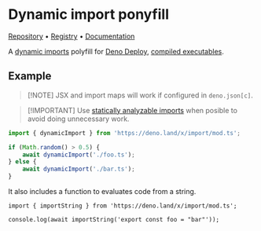 # Dynamic import ponyfill

[Repository](https://github.com/ayoreis/import) • [Registry](https://deno.land/x/import) • [Documentation](https://deno.land/x/import/mod.ts)

A [dynamic imports](//developer.mozilla.org/en-US/docs/Web/JavaScript/Reference/Operators/import) polyfill for [Deno Deploy](https://deno.com/deploy), [compiled executables](https://deno.land/manual@v1.28.3/tools/compiler).

## Example

> [!NOTE] JSX and import maps will work if configured in `deno.json[c]`.

> [!IMPORTANT] Use [statically analyzable imports](https://deno.com/deploy/changelog#statically-analyzable-dynamic-imports) when posible to avoid doing unnecessary work.

```ts
import { dynamicImport } from 'https://deno.land/x/import/mod.ts';

if (Math.random() > 0.5) {
	await dynamicImport('./foo.ts');
} else {
	await dynamicImport('./bar.ts');
}
```

It also includes a function to evaluates code from a string.

```tsx
import { importString } from 'https://deno.land/x/import/mod.ts';

console.log(await importString('export const foo = "bar"'));
```
